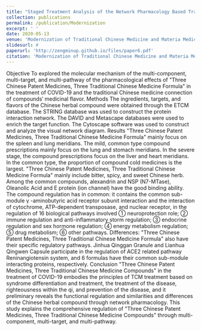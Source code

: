 ```yaml
---
title: "Staged Treatment Analysis of the Network Pharmacology Based Traditional Chinese Medicine Compound Three Chinese Patent Medicines, Three Traditional Chinese Medicine Formula in the Treatment of COVID-19 (in Chinese with English abstract)"
collection: publications
permalink: /publication/Modernization
excerpt: ' '
date: 2020-05-13
venue: 'Modernization of Traditional Chinese Medicine and Materia Medica-World Science and Technology'
slidesurl: #
paperurl: 'http://zengminup.github.io/files/paper6.pdf'
citation: 'Modernization of Traditional Chinese Medicine and Materia Medica-World Science and Technology. 2021,23(02):358-384. <br/>(Ranking:2/3, Supervisor first, IF=2.4)'
---
```


Objective To explored the molecular mechanism of the multi-component, multi-target, and multi-pathway of the pharmacological effects of "Three Chinese Patent Medicines, Three Traditional Chinese Medicine Formula" in the treatment of COVID-19 and the traditional Chinese medicine connection of compounds′ medicinal flavor. Methods The ingredients, targets, and flavors of the Chinese herbal compound were obtained through the ETCM database. The STRING database was used to construct the protein interaction network. The DAVID and Metascape databases were used to enrich the target function. The Cytoscape software was used to construct and analyze the visual network diagram. Results "Three Chinese Patent Medicines, Three Traditional Chinese Medicine Formula" mainly focus on the spleen and lung meridians. The mild, common type compound prescriptions mainly focus on the lung and stomach meridians. In the severe stage, the compound prescriptions focus on the liver and heart meridians. In the common type, the proportion of compound cold medicines is the largest. "Three Chinese Patent Medicines, Three Traditional Chinese Medicine Formula" mainly include bitter, spicy, and sweet Chinese herb. Among the common compounds, alexandrin and NSP (N7-MTase), Oleanolic Acid and E protein (ion channel) have the good binding ability. The compound regulation has in common: it contains the common sub-module γ -aminobutyric acid receptor subunit interaction and the interaction of cytochrome, ATP-dependent transposase, and nuclear receptor, in the regulation of 16 biological pathways involved ① neuroprotection role; ② immune regulation and anti-inflammatory storm regulation; ③ endocrine regulation and sex hormone regulation; ④ energy metabolism regulation; ⑤ drug metabolism; ⑥ other pathways. Differences: "Three Chinese Patent Medicines, Three Traditional Chinese Medicine Formula" also have their specific regulatory pathways. Jinhua Qinggan Granule and Lianhua Qingwen Capsule participate in the regulation of ACE2 related pathway Reninangiotensin system, and 6 formulas have their common sub-module interacting proteins, respectively. Conclusion "Three Chinese Patent Medicines, Three Traditional Chinese Medicine Compounds" in the treatment of COVID-19 embodies the principles of TCM treatment based on syndrome differentiation and treatment, the treatment of the disease, righteousness within the qi, and prevention of the disease, and it preliminary reveals the functional regulation and similarities and differences of the Chinese herbal compound through network pharmacology. This study explains the comprehensive regulation of "Three Chinese Patent Medicines, Three Traditional Chinese Medicine Compounds" through multi-component, multi-target, and multi-pathway.
